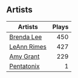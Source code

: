 ## Artists
Artists | Plays 
----- | -----: 
[Brenda Lee](/artists/brenda-lee-18115) | 450
[LeAnn Rimes](/artists/leann-rimes-122380) | 427
[Amy Grant](/artists/amy-grant-3053) | 229
[Pentatonix](/artists/pentatonix-655231) | 1

